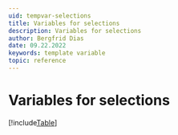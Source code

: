 ```yaml
---
uid: tempvar-selections
title: Variables for selections
description: Variables for selections
author: Bergfrid Dias
date: 09.22.2022
keywords: template variable
topic: reference
---
```


# Variables for selections

[!include[Table](../../../../../common/includes/variable/table-selection.md)]
